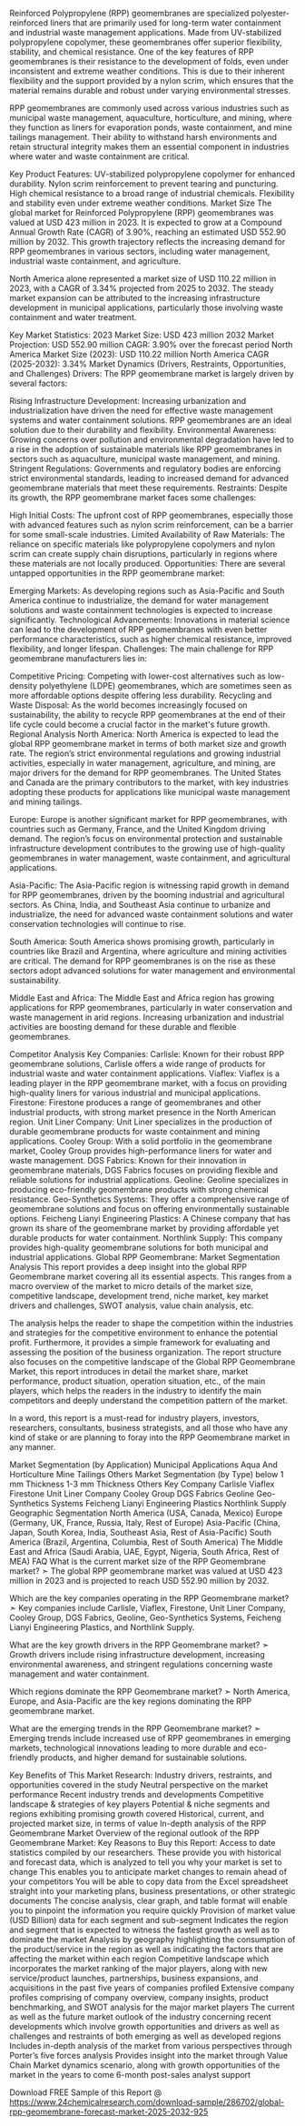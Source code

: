 Reinforced Polypropylene (RPP) geomembranes are specialized polyester-reinforced liners that are primarily used for long-term water containment and industrial waste management applications. Made from UV-stabilized polypropylene copolymer, these geomembranes offer superior flexibility, stability, and chemical resistance. One of the key features of RPP geomembranes is their resistance to the development of folds, even under inconsistent and extreme weather conditions. This is due to their inherent flexibility and the support provided by a nylon scrim, which ensures that the material remains durable and robust under varying environmental stresses.

RPP geomembranes are commonly used across various industries such as municipal waste management, aquaculture, horticulture, and mining, where they function as liners for evaporation ponds, waste containment, and mine tailings management. Their ability to withstand harsh environments and retain structural integrity makes them an essential component in industries where water and waste containment are critical.

Key Product Features:
UV-stabilized polypropylene copolymer for enhanced durability.
Nylon scrim reinforcement to prevent tearing and puncturing.
High chemical resistance to a broad range of industrial chemicals.
Flexibility and stability even under extreme weather conditions.
Market Size
The global market for Reinforced Polypropylene (RPP) geomembranes was valued at USD 423 million in 2023. It is expected to grow at a Compound Annual Growth Rate (CAGR) of 3.90%, reaching an estimated USD 552.90 million by 2032. This growth trajectory reflects the increasing demand for RPP geomembranes in various sectors, including water management, industrial waste containment, and agriculture.

North America alone represented a market size of USD 110.22 million in 2023, with a CAGR of 3.34% projected from 2025 to 2032. The steady market expansion can be attributed to the increasing infrastructure development in municipal applications, particularly those involving waste containment and water treatment.

Key Market Statistics:
2023 Market Size: USD 423 million
2032 Market Projection: USD 552.90 million
CAGR: 3.90% over the forecast period
North America Market Size (2023): USD 110.22 million
North America CAGR (2025-2032): 3.34%
Market Dynamics (Drivers, Restraints, Opportunities, and Challenges)
Drivers:
The RPP geomembrane market is largely driven by several factors:

Rising Infrastructure Development: Increasing urbanization and industrialization have driven the need for effective waste management systems and water containment solutions. RPP geomembranes are an ideal solution due to their durability and flexibility.
Environmental Awareness: Growing concerns over pollution and environmental degradation have led to a rise in the adoption of sustainable materials like RPP geomembranes in sectors such as aquaculture, municipal waste management, and mining.
Stringent Regulations: Governments and regulatory bodies are enforcing strict environmental standards, leading to increased demand for advanced geomembrane materials that meet these requirements.
Restraints:
Despite its growth, the RPP geomembrane market faces some challenges:

High Initial Costs: The upfront cost of RPP geomembranes, especially those with advanced features such as nylon scrim reinforcement, can be a barrier for some small-scale industries.
Limited Availability of Raw Materials: The reliance on specific materials like polypropylene copolymers and nylon scrim can create supply chain disruptions, particularly in regions where these materials are not locally produced.
Opportunities:
There are several untapped opportunities in the RPP geomembrane market:

Emerging Markets: As developing regions such as Asia-Pacific and South America continue to industrialize, the demand for water management solutions and waste containment technologies is expected to increase significantly.
Technological Advancements: Innovations in material science can lead to the development of RPP geomembranes with even better performance characteristics, such as higher chemical resistance, improved flexibility, and longer lifespan.
Challenges:
The main challenge for RPP geomembrane manufacturers lies in:

Competitive Pricing: Competing with lower-cost alternatives such as low-density polyethylene (LDPE) geomembranes, which are sometimes seen as more affordable options despite offering less durability.
Recycling and Waste Disposal: As the world becomes increasingly focused on sustainability, the ability to recycle RPP geomembranes at the end of their life cycle could become a crucial factor in the market's future growth.
Regional Analysis
North America:
North America is expected to lead the global RPP geomembrane market in terms of both market size and growth rate. The region’s strict environmental regulations and growing industrial activities, especially in water management, agriculture, and mining, are major drivers for the demand for RPP geomembranes. The United States and Canada are the primary contributors to the market, with key industries adopting these products for applications like municipal waste management and mining tailings.

Europe:
Europe is another significant market for RPP geomembranes, with countries such as Germany, France, and the United Kingdom driving demand. The region’s focus on environmental protection and sustainable infrastructure development contributes to the growing use of high-quality geomembranes in water management, waste containment, and agricultural applications.

Asia-Pacific:
The Asia-Pacific region is witnessing rapid growth in demand for RPP geomembranes, driven by the booming industrial and agricultural sectors. As China, India, and Southeast Asia continue to urbanize and industrialize, the need for advanced waste containment solutions and water conservation technologies will continue to rise.

South America:
South America shows promising growth, particularly in countries like Brazil and Argentina, where agriculture and mining activities are critical. The demand for RPP geomembranes is on the rise as these sectors adopt advanced solutions for water management and environmental sustainability.

Middle East and Africa:
The Middle East and Africa region has growing applications for RPP geomembranes, particularly in water conservation and waste management in arid regions. Increasing urbanization and industrial activities are boosting demand for these durable and flexible geomembranes.

Competitor Analysis
Key Companies:
Carlisle: Known for their robust RPP geomembrane solutions, Carlisle offers a wide range of products for industrial waste and water containment applications.
Viaflex: Viaflex is a leading player in the RPP geomembrane market, with a focus on providing high-quality liners for various industrial and municipal applications.
Firestone: Firestone produces a range of geomembranes and other industrial products, with strong market presence in the North American region.
Unit Liner Company: Unit Liner specializes in the production of durable geomembrane products for waste containment and mining applications.
Cooley Group: With a solid portfolio in the geomembrane market, Cooley Group provides high-performance liners for water and waste management.
DGS Fabrics: Known for their innovation in geomembrane materials, DGS Fabrics focuses on providing flexible and reliable solutions for industrial applications.
Geoline: Geoline specializes in producing eco-friendly geomembrane products with strong chemical resistance.
Geo-Synthetics Systems: They offer a comprehensive range of geomembrane solutions and focus on offering environmentally sustainable options.
Feicheng Lianyi Engineering Plastics: A Chinese company that has grown its share of the geomembrane market by providing affordable yet durable products for water containment.
Northlink Supply: This company provides high-quality geomembrane solutions for both municipal and industrial applications.
Global RPP Geomembrane: Market Segmentation Analysis
This report provides a deep insight into the global RPP Geomembrane market covering all its essential aspects. This ranges from a macro overview of the market to micro details of the market size, competitive landscape, development trend, niche market, key market drivers and challenges, SWOT analysis, value chain analysis, etc.

The analysis helps the reader to shape the competition within the industries and strategies for the competitive environment to enhance the potential profit. Furthermore, it provides a simple framework for evaluating and assessing the position of the business organization. The report structure also focuses on the competitive landscape of the Global RPP Geomembrane Market, this report introduces in detail the market share, market performance, product situation, operation situation, etc., of the main players, which helps the readers in the industry to identify the main competitors and deeply understand the competition pattern of the market.

In a word, this report is a must-read for industry players, investors, researchers, consultants, business strategists, and all those who have any kind of stake or are planning to foray into the RPP Geomembrane market in any manner.

Market Segmentation (by Application)
Municipal Applications
Aqua And Horticulture
Mine Tailings
Others
Market Segmentation (by Type)
below 1 mm Thickness
1-3 mm Thickness
Others
Key Company
Carlisle
Viaflex
Firestone
Unit Liner Company
Cooley Group
DGS Fabrics
Geoline
Geo-Synthetics Systems
Feicheng Lianyi Engineering Plastics
Northlink Supply
Geographic Segmentation
North America (USA, Canada, Mexico)
Europe (Germany, UK, France, Russia, Italy, Rest of Europe)
Asia-Pacific (China, Japan, South Korea, India, Southeast Asia, Rest of Asia-Pacific)
South America (Brazil, Argentina, Columbia, Rest of South America)
The Middle East and Africa (Saudi Arabia, UAE, Egypt, Nigeria, South Africa, Rest of MEA)
FAQ
What is the current market size of the RPP Geomembrane market?
➣ The global RPP geomembrane market was valued at USD 423 million in 2023 and is projected to reach USD 552.90 million by 2032.

Which are the key companies operating in the RPP Geomembrane market?
➣ Key companies include Carlisle, Viaflex, Firestone, Unit Liner Company, Cooley Group, DGS Fabrics, Geoline, Geo-Synthetics Systems, Feicheng Lianyi Engineering Plastics, and Northlink Supply.

What are the key growth drivers in the RPP Geomembrane market?
➣ Growth drivers include rising infrastructure development, increasing environmental awareness, and stringent regulations concerning waste management and water containment.

Which regions dominate the RPP Geomembrane market?
➣ North America, Europe, and Asia-Pacific are the key regions dominating the RPP geomembrane market.

What are the emerging trends in the RPP Geomembrane market?
➣ Emerging trends include increased use of RPP geomembranes in emerging markets, technological innovations leading to more durable and eco-friendly products, and higher demand for sustainable solutions.

Key Benefits of This Market Research:
Industry drivers, restraints, and opportunities covered in the study
Neutral perspective on the market performance
Recent industry trends and developments
Competitive landscape & strategies of key players
Potential & niche segments and regions exhibiting promising growth covered
Historical, current, and projected market size, in terms of value
In-depth analysis of the RPP Geomembrane Market
Overview of the regional outlook of the RPP Geomembrane Market:
Key Reasons to Buy this Report:
Access to date statistics compiled by our researchers. These provide you with historical and forecast data, which is analyzed to tell you why your market is set to change
This enables you to anticipate market changes to remain ahead of your competitors
You will be able to copy data from the Excel spreadsheet straight into your marketing plans, business presentations, or other strategic documents
The concise analysis, clear graph, and table format will enable you to pinpoint the information you require quickly
Provision of market value (USD Billion) data for each segment and sub-segment
Indicates the region and segment that is expected to witness the fastest growth as well as to dominate the market
Analysis by geography highlighting the consumption of the product/service in the region as well as indicating the factors that are affecting the market within each region
Competitive landscape which incorporates the market ranking of the major players, along with new service/product launches, partnerships, business expansions, and acquisitions in the past five years of companies profiled
Extensive company profiles comprising of company overview, company insights, product benchmarking, and SWOT analysis for the major market players
The current as well as the future market outlook of the industry concerning recent developments which involve growth opportunities and drivers as well as challenges and restraints of both emerging as well as developed regions
Includes in-depth analysis of the market from various perspectives through Porter’s five forces analysis
Provides insight into the market through Value Chain
Market dynamics scenario, along with growth opportunities of the market in the years to come
6-month post-sales analyst support

Download FREE Sample of this Report @ https://www.24chemicalresearch.com/download-sample/286702/global-rpp-geomembrane-forecast-market-2025-2032-925
